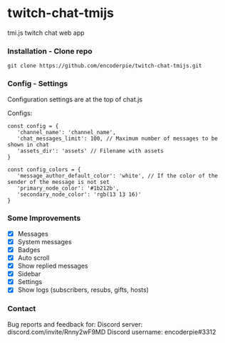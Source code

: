 # twitch-chat-tmijs
tmi.js twitch chat web app

### Installation - Clone repo
```
git clone https://github.com/encoderpie/twitch-chat-tmijs.git
```

### Config - Settings
Configuration settings are at the top of chat.js

Configs:
```
const config = {
   'channel_name': 'channel_name',
   'chat_messages_limit': 100, // Maximum number of messages to be shown in chat
   'assets_dir': 'assets' // Filename with assets
}

const config_colors = {
   'message_author_default_color': 'white', // If the color of the sender of the message is not set
   'primary_node_color': '#1b212b',
   'secondary_node_color': 'rgb(13 13 16)'
}
```

### Some Improvements
- [x] Messages
- [x] System messages
- [x] Badges
- [x] Auto scroll
- [x] Show replied messages
- [x] Sidebar
- [x] Settings
- [x] Show logs (subscribers, resubs, gifts, hosts)

### Contact
Bug reports and feedback for:
Discord server: discord.com/invite/Rnny2wF9MD
Discord username: encoderpie#3312
